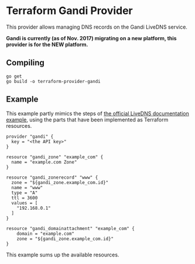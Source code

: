 # Terraform Gandi Provider

This provider allows managing DNS records on the Gandi LiveDNS service.

**Gandi is currently (as of Nov. 2017) migrating on a new platform, this provider is for the NEW platform.**

## Compiling

```
go get
go build -o terraform-provider-gandi
```

## Example

This example partly mimics the steps of [the official LiveDNS documentation example](http://doc.livedns.gandi.net/#quick-example), using the parts that have been implemented as Terraform resources.

```
provider "gandi" {
  key = "<the API key>"
}

resource "gandi_zone" "example_com" {
  name = "example.com Zone"
}

resource "gandi_zonerecord" "www" {
  zone = "${gandi_zone.example_com.id}"
  name = "www"
  type = "A"
  ttl = 3600
  values = [
    "192.168.0.1"
  ]
}

resource "gandi_domainattachment" "example_com" {
    domain = "example.com"
    zone = "${gandi_zone.example_com.id}"
}
```

This example sums up the available resources.
